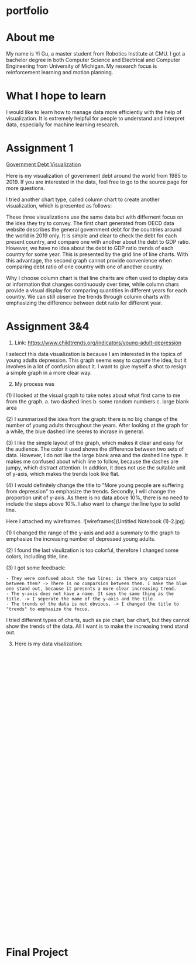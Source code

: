 # portfolio

# About me

My name is Yi Gu, a master student from Robotics Institute at CMU.  I got a bachelor degree in both Computer Science and Electrical and Computer Engineering from University of Michigan. My research focus is reinforcement learning and motion planning. 

# What I hope to learn

I would like to learn how to manage data more efficiently with the help of visualization. It is extremely helpful for people to understand and interpret data, especially for machine learning research. 

# Assignment 1
[Government Debt Visualization](/dataviz2.md)


Here is my visualization of government debt around the world from 1985 to 2019. If you are interested in the data, feel free to go to the source page for more questions.

<div class="flourish-embed flourish-chart" data-src="visualisation/5296524"><script src="https://public.flourish.studio/resources/embed.js"></script></div>


I tried another chart type, called column chart to create another visualization, which is presented as follows:

<div class="flourish-embed flourish-chart" data-src="visualisation/5296645"><script src="https://public.flourish.studio/resources/embed.js"></script></div>


These three visualizations use the same data but with differnent focus on the idea they try to convey. The first chart generated from OECD data website describes the general government debt for the countries around the world in 2019 only. It is simple and clear to check the debt for each present country, and compare one with another about the debt to GDP ratio. However, we have no idea about the debt to GDP ratio trends of each country for some year. This is presented by the grid line of line charts. With this advantage, the second graph cannot provide convenience when comparing debt ratio of one country with one of another country. 

Why I choose column chart is that line charts are often used to display data or information that changes continuously over time, while column chars provide a visual display for comparing quantities in different years for each country. We can still observe the trends through column charts with emphasizing the difference between debt ratio for different year.

# Assignment 3&4

1. Link: https://www.childtrends.org/indicators/young-adult-depression 

I selecct this data visualization is because I am interested in the topics of young adults depression. This graph seems easy to capture the idea, but it involves in a lot of confusion about it. I want to give myself a shot to resign a simple graph in a more clear way.

2. My process was

  (1) I looked at the visual graph to take notes about what first came to me from the graph.
    a. two dashed lines
    b. some random numbers
    c. large blank area
    
  (2) I summarized the idea from the graph: there is no big change of the number of young adults throughout the years. After looking at the graph for a while, the blue dashed line seems to incrase in general.
  
  (3) I like the simple layout of the graph, which makes it clear and easy for the audience. The color it used shows the difference between two sets of data. However, I do not like the large blank area and the dashed line type. It makes me confused about which line to follow, because the dashes are jumpy, which distract attention. In addtion, it does not use the suitable unit of y-axis, which makes the trends look like flat. 
  
  (4) I would definitely change the title to "More young people are suffering from depression" to emphasize the trends. Secondly, I will change the proportion unit of y-axis. As there is no data above 10%, there is no need to include the steps above 10%. I also want to change the line type to solid line.
  
Here I attached my wireframes.
![wireframes](Untitled Notebook (1)-2.jpg)

  (1) I changed the range of the y-axis and add a summary to the graph to emphasize the increasing number of depressed young adults.  
  
  (2) I found the last visulization is too colorful, therefore I changed some colors, including title, line.
  
  (3) I got some feedback:
  
    - They were confused about the two lines: is there any comparsion between them? -> There is no comparsion between them. I make the blue one stand out, because it presents a more clear increasing trend.
    - The y-axis does not have a name. It says the same thing as the title. -> I seperate the name of the y-axis and the tile.
    - The trends of the data is not obvious. -> I changed the title to "trends" to emphasize the focus.

I tried different types of charts, such as pie chart, bar chart, but they cannot show the trends of the data. All I want is to make the increasing trend stand out. 


3. Here is my data visalization:
<script type='text/javascript' src='https://prod-useast-b.online.tableau.com/javascripts/api/viz_v1.js'></script><div class='tableauPlaceholder' style='width: 1440px; height: 766px;'><object class='tableauViz' width='1440' height='766' style='display:none;'><param name='host_url' value='https%3A%2F%2Fprod-useast-b.online.tableau.com%2F' /> <param name='embed_code_version' value='3' /> <param name='site_root' value='&#47;t&#47;yigu' /><param name='name' value='Depressiontrends&#47;Sheet2&#47;yig2@andrew.cmu.edu&#47;fe0e55bb-1dc7-43f1-b800-e0080c71f07b' /><param name='tabs' value='no' /><param name='toolbar' value='yes' /><param name='showAppBanner' value='false' /></object></div>





# Final Project
